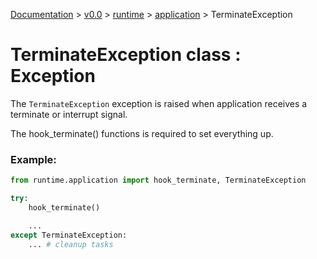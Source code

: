 [Documentation](/docs/documentation.md) >
 [v0.0](/docs/0.0/version.md) >
  [runtime](/docs/0.0/runtime/module.md) >
   [application](/docs/0.0/runtime/application/module.md) >
    TerminateException

# TerminateException class : Exception

The `TerminateException` exception is raised when application receives a terminate or interrupt signal.

The hook_terminate() functions is required to set everything up.

### Example:

```python
from runtime.application import hook_terminate, TerminateException

try:
    hook_terminate()

    ...
except TerminateException:
    ... # cleanup tasks
```
